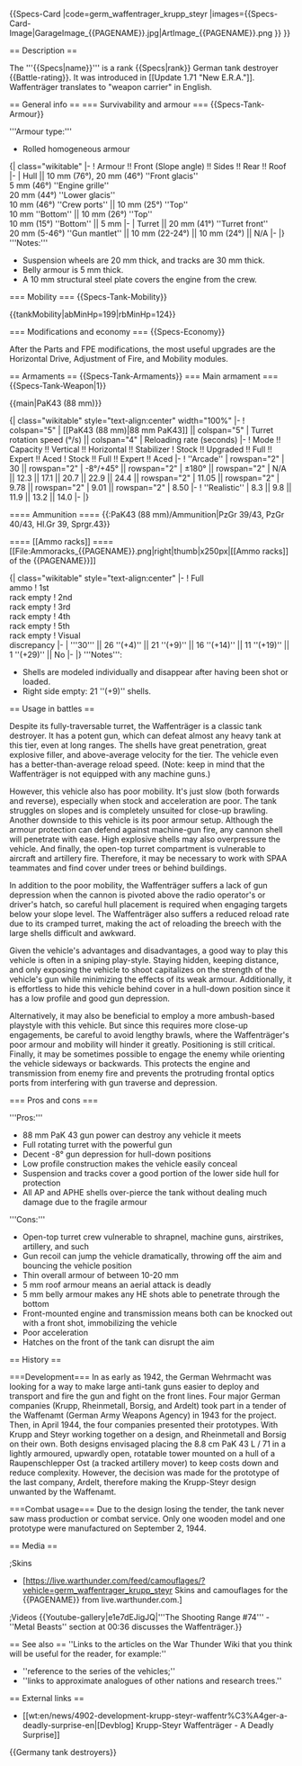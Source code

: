 {{Specs-Card
|code=germ_waffentrager_krupp_steyr
|images={{Specs-Card-Image|GarageImage_{{PAGENAME}}.jpg|ArtImage_{{PAGENAME}}.png }}
}}

== Description ==
<!-- ''In the description, the first part should be about the history of the creation and combat usage of the vehicle, as well as its key features. In the second part, tell the reader about the ground vehicle in the game. Insert a screenshot of the vehicle, so that if the novice player does not remember the vehicle by name, he will immediately understand what kind of vehicle the article is talking about.'' -->
The '''{{Specs|name}}''' is a rank {{Specs|rank}} German tank destroyer {{Battle-rating}}. It was introduced in [[Update 1.71 "New E.R.A."]]. Waffenträger translates to "weapon carrier" in English.

== General info ==
=== Survivability and armour ===
{{Specs-Tank-Armour}}
<!-- ''Describe armour protection. Note the most well protected and key weak areas. Appreciate the layout of modules as well as the number and location of crew members. Is the level of armour protection sufficient, is the placement of modules helpful for survival in combat? If necessary use a visual template to indicate the most secure and weak zones of the armour.'' -->
'''Armour type:'''

* Rolled homogeneous armour

{| class="wikitable"
|-
! Armour !! Front (Slope angle) !! Sides !! Rear !! Roof
|-
| Hull || 10 mm (76°), 20 mm (46°) ''Front glacis'' <br> 5 mm (46°) ''Engine grille'' <br> 20 mm (44°) ''Lower glacis'' <br> 10 mm (46°) ''Crew ports'' || 10 mm (25°) ''Top'' <br> 10 mm ''Bottom'' || 10 mm (26°) ''Top'' <br> 10 mm (15°) ''Bottom'' || 5 mm
|-
| Turret || 20 mm (41°) ''Turret front'' <br> 20 mm (5-46°) ''Gun mantlet'' || 10 mm (22-24°) || 10 mm (24°) || N/A
|-
|}
'''Notes:'''

* Suspension wheels are 20 mm thick, and tracks are 30 mm thick.
* Belly armour is 5 mm thick.
* A 10 mm structural steel plate covers the engine from the crew.

=== Mobility ===
{{Specs-Tank-Mobility}}
<!-- ''Write about the mobility of the ground vehicle. Estimate the specific power and manoeuvrability, as well as the maximum speed forwards and backwards.'' -->

{{tankMobility|abMinHp=199|rbMinHp=124}}

=== Modifications and economy ===
{{Specs-Economy}}

After the Parts and FPE modifications, the most useful upgrades are the Horizontal Drive, Adjustment of Fire, and Mobility modules.

== Armaments ==
{{Specs-Tank-Armaments}}
=== Main armament ===
{{Specs-Tank-Weapon|1}}
<!-- ''Give the reader information about the characteristics of the main gun. Assess its effectiveness in a battle based on the reloading speed, ballistics and the power of shells. Do not forget about the flexibility of the fire, that is how quickly the cannon can be aimed at the target, open fire on it and aim at another enemy. Add a link to the main article on the gun: <code><nowiki>{{main|Name of the weapon}}</nowiki></code>. Describe in general terms the ammunition available for the main gun. Give advice on how to use them and how to fill the ammunition storage.'' -->
{{main|PaK43 (88 mm)}}

{| class="wikitable" style="text-align:center" width="100%"
|-
! colspan="5" | [[PaK43 (88 mm)|88 mm PaK43]] || colspan="5" | Turret rotation speed (°/s) || colspan="4" | Reloading rate (seconds)
|-
! Mode !! Capacity !! Vertical !! Horizontal !! Stabilizer
! Stock !! Upgraded !! Full !! Expert !! Aced
! Stock !! Full !! Expert !! Aced
|-
! ''Arcade''
| rowspan="2" | 30 || rowspan="2" | -8°/+45° || rowspan="2" | ±180° || rowspan="2" | N/A || 12.3 || 17.1 || 20.7 || 22.9 || 24.4 || rowspan="2" | 11.05 || rowspan="2" | 9.78 || rowspan="2" | 9.01 || rowspan="2" | 8.50
|-
! ''Realistic''
| 8.3 || 9.8 || 11.9 || 13.2 || 14.0
|-
|}

==== Ammunition ====
{{:PaK43 (88 mm)/Ammunition|PzGr 39/43, PzGr 40/43, Hl.Gr 39, Sprgr.43}}

==== [[Ammo racks]] ====
[[File:Ammoracks_{{PAGENAME}}.png|right|thumb|x250px|[[Ammo racks]] of the {{PAGENAME}}]]
<!-- '''Last updated: 2.9.0.83''' -->
{| class="wikitable" style="text-align:center"
|-
! Full<br>ammo
! 1st<br>rack empty
! 2nd<br>rack empty
! 3rd<br>rack empty
! 4th<br>rack empty
! 5th<br>rack empty
! Visual<br>discrepancy
|-
| '''30''' || 26&nbsp;''(+4)'' || 21&nbsp;''(+9)'' || 16&nbsp;''(+14)'' || 11&nbsp;''(+19)'' || 1&nbsp;''(+29)'' || No
|-
|}
'''Notes''':

* Shells are modeled individually and disappear after having been shot or loaded.
* Right side empty: 21&nbsp;''(+9)'' shells.

== Usage in battles ==
<!-- ''Describe the tactics of playing in the vehicle, the features of using vehicles in the team and advice on tactics. Refrain from creating a "guide" - do not impose a single point of view but instead give the reader food for thought. Describe the most dangerous enemies and give recommendations on fighting them. If necessary, note the specifics of the game in different modes (AB, RB, SB).'' -->
Despite its fully-traversable turret, the Waffenträger is a classic tank destroyer. It has a potent gun, which can defeat almost any heavy tank at this tier, even at long ranges. The shells have great penetration, great explosive filler, and above-average velocity for the tier. The vehicle even has a better-than-average reload speed.  (Note: keep in mind that the Waffenträger is not equipped with any machine guns.)

However, this vehicle also has poor mobility. It's just slow (both forwards and reverse), especially when stock and acceleration are poor. The tank struggles on slopes and is completely unsuited for close-up brawling. Another downside to this vehicle is its poor armour setup. Although the armour protection can defend against machine-gun fire, any cannon shell will penetrate with ease. High explosive shells may also overpressure the vehicle. And finally, the open-top turret compartment is vulnerable to aircraft and artillery fire. Therefore, it may be necessary to work with SPAA teammates and find cover under trees or behind buildings.

In addition to the poor mobility, the Waffenträger suffers a lack of gun depression when the cannon is pivoted above the radio operator's or driver's hatch, so careful hull placement is required when engaging targets below your slope level. The Waffenträger also suffers a reduced reload rate due to its cramped turret, making the act of reloading the breech with the large shells difficult and awkward.

Given the vehicle's advantages and disadvantages, a good way to play this vehicle is often in a sniping play-style. Staying hidden, keeping distance, and only exposing the vehicle to shoot capitalizes on the strength of the vehicle's gun while minimizing the effects of its weak armour. Additionally, it is effortless to hide this vehicle behind cover in a hull-down position since it has a low profile and good gun depression.

Alternatively, it may also be beneficial to employ a more ambush-based playstyle with this vehicle. But since this requires more close-up engagements, be careful to avoid lengthy brawls, where the Waffenträger's poor armour and mobility will hinder it greatly. Positioning is still critical. Finally, it may be sometimes possible to engage the enemy while orienting the vehicle sideways or backwards. This protects the engine and transmission from enemy fire and prevents the protruding frontal optics ports from interfering with gun traverse and depression.

=== Pros and cons ===
<!-- ''Summarise and briefly evaluate the vehicle in terms of its characteristics and combat effectiveness. Mark its pros and cons in a bulleted list. Try not to use more than 6 points for each of the characteristics. Avoid using categorical definitions such as "bad", "good" and the like - use substitutions with softer forms such as "inadequate" and "effective".'' -->

'''Pros:'''

* 88 mm PaK 43 gun power can destroy any vehicle it meets
* Full rotating turret with the powerful gun
* Decent -8° gun depression for hull-down positions
* Low profile construction makes the vehicle easily conceal
* Suspension and tracks cover a good portion of the lower side hull for protection
* All AP and APHE shells over-pierce the tank without dealing much damage due to the fragile armour

'''Cons:'''

* Open-top turret crew vulnerable to shrapnel, machine guns, airstrikes, artillery, and such
* Gun recoil can jump the vehicle dramatically, throwing off the aim and bouncing the vehicle position
* Thin overall armour of between 10-20 mm
* 5 mm roof armour means an aerial attack is deadly
* 5 mm belly armour makes any HE shots able to penetrate through the bottom
* Front-mounted engine and transmission means both can be knocked out with a front shot, immobilizing the vehicle
* Poor acceleration
* Hatches on the front of the tank can disrupt the aim

== History ==
<!-- ''Describe the history of the creation and combat usage of the vehicle in more detail than in the introduction. If the historical reference turns out to be too long, take it to a separate article, taking a link to the article about the vehicle and adding a block "/History" (example: <nowiki>https://wiki.warthunder.com/(Vehicle-name)/History</nowiki>) and add a link to it here using the <code>main</code> template. Be sure to reference text and sources by using <code><nowiki><ref></ref></nowiki></code>, as well as adding them at the end of the article with <code><nowiki><references /></nowiki></code>. This section may also include the vehicle's dev blog entry (if applicable) and the in-game encyclopedia description (under <code><nowiki>=== In-game description ===</nowiki></code>, also if applicable).'' -->
===Development===
In as early as 1942, the German Wehrmacht was looking for a way to make large anti-tank guns easier to deploy and transport and fire the gun and fight on the front lines. Four major German companies (Krupp, Rheinmetall, Borsig, and Ardelt) took part in a tender of the Waffenamt (German Army Weapons Agency) in 1943 for the project. Then, in April 1944, the four companies presented their prototypes. With Krupp and Steyr working together on a design, and Rheinmetall and Borsig on their own. Both designs envisaged placing the 8.8 cm PaK 43 L / 71 in a lightly armoured, upwardly open, rotatable tower mounted on a hull of a Raupenschlepper Ost (a tracked artillery mover) to keep costs down and reduce complexity. However, the decision was made for the prototype of the last company, Ardelt, therefore making the Krupp-Steyr design unwanted by the Waffenamt.

===Combat usage===
Due to the design losing the tender, the tank never saw mass production or combat service. Only one wooden model and one prototype were manufactured on September 2, 1944.

== Media ==
<!-- ''Excellent additions to the article would be video guides, screenshots from the game, and photos.'' -->

;Skins
* [https://live.warthunder.com/feed/camouflages/?vehicle=germ_waffentrager_krupp_steyr Skins and camouflages for the {{PAGENAME}} from live.warthunder.com.]

;Videos
{{Youtube-gallery|e1e7dEJigJQ|'''The Shooting Range #74''' - ''Metal Beasts'' section at 00:36 discusses the Waffenträger.}}

== See also ==
''Links to the articles on the War Thunder Wiki that you think will be useful for the reader, for example:''
* ''reference to the series of the vehicles;''
* ''links to approximate analogues of other nations and research trees.''

== External links ==
<!-- ''Paste links to sources and external resources, such as:''
* ''topic on the official game forum;''
* ''other literature.'' -->

* [[wt:en/news/4902-development-krupp-steyr-waffentr%C3%A4ger-a-deadly-surprise-en|[Devblog] Krupp-Steyr Waffenträger - A Deadly Surprise]]

{{Germany tank destroyers}}